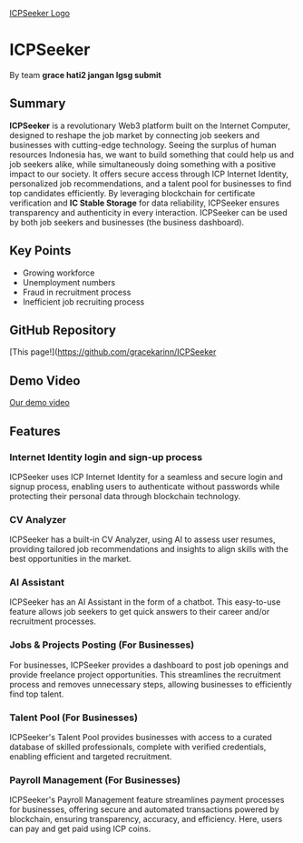 [ICPSeeker Logo](/src/icpseeker_frontend/public/landing/logo2.svg)

# ICPSeeker
By team **grace hati2 jangan lgsg submit**

## Summary
**ICPSeeker** is a revolutionary Web3 platform built on the Internet Computer, designed to reshape the job market by connecting job seekers and businesses with cutting-edge technology. Seeing the surplus of human resources Indonesia has, we want to build something that could help us and job seekers alike, while simultaneously doing something with a positive impact to our society. It offers secure access through ICP Internet Identity, personalized job recommendations, and a talent pool for businesses to find top candidates efficiently. By leveraging blockchain for certificate verification and **IC Stable Storage** for data reliability, ICPSeeker ensures transparency and authenticity in every interaction. ICPSeeker can be used by both job seekers and businesses (the business dashboard).

## Key Points
- Growing workforce 
- Unemployment numbers
- Fraud in recruitment process
- Inefficient job recruiting process

## GitHub Repository
[This page!](https://github.com/gracekarinn/ICPSeeker

## Demo Video
[Our demo video](https://youtu.be/6MZOzV7BdrQ)

## Features
### Internet Identity login and sign-up process
ICPSeeker uses ICP Internet Identity for a seamless and secure login and signup process, enabling users to authenticate without passwords while protecting their personal data through blockchain technology.

### CV Analyzer
ICPSeeker has a built-in CV Analyzer, using AI to assess user resumes, providing tailored job recommendations and insights to align skills with the best opportunities in the market.

### AI Assistant
ICPSeeker has an AI Assistant in the form of a chatbot. This easy-to-use feature allows job seekers to get quick answers to their career and/or recruitment processes.

### Jobs & Projects Posting (For Businesses)
For businesses, ICPSeeker provides a dashboard to post job openings and provide freelance project opportunities. This streamlines the recruitment process and removes unnecessary steps, allowing businesses to efficiently find top talent. 

### Talent Pool (For Businesses)
ICPSeeker's Talent Pool provides businesses with access to a curated database of skilled professionals, complete with verified credentials, enabling efficient and targeted recruitment.

### Payroll Management (For Businesses)
ICPSeeker's Payroll Management feature streamlines payment processes for businesses, offering secure and automated transactions powered by blockchain, ensuring transparency, accuracy, and efficiency. Here, users can pay and get paid using ICP coins.
